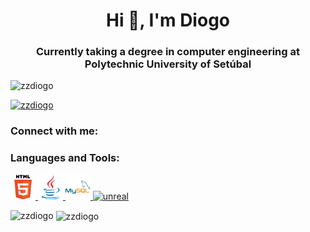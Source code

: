 <h1 align="center">Hi 👋, I'm Diogo</h1>
<h3 align="center">Currently taking a degree in computer engineering at Polytechnic University of Setúbal</h3>

<p align="left"> <img src="https://komarev.com/ghpvc/?username=zzdiogo&label=Profile%20views&color=0e75b6&style=flat" alt="zzdiogo" /> </p>

<p align="left"> <a href="https://github.com/ryo-ma/github-profile-trophy"><img src="https://github-profile-trophy.vercel.app/?username=zzdiogo" alt="zzdiogo" /></a> </p>

<h3 align="left">Connect with me:</h3>
<p align="left">
</p>

<h3 align="left">Languages and Tools:</h3>
<p align="left"> <a href="https://www.w3.org/html/" target="_blank" rel="noreferrer"> <img src="https://raw.githubusercontent.com/devicons/devicon/master/icons/html5/html5-original-wordmark.svg" alt="html5" width="40" height="40"/> </a> <a href="https://www.java.com" target="_blank" rel="noreferrer"> <img src="https://raw.githubusercontent.com/devicons/devicon/master/icons/java/java-original.svg" alt="java" width="40" height="40"/> </a> <a href="https://www.mysql.com/" target="_blank" rel="noreferrer"> <img src="https://raw.githubusercontent.com/devicons/devicon/master/icons/mysql/mysql-original-wordmark.svg" alt="mysql" width="40" height="40"/> </a> <a href="https://unrealengine.com/" target="_blank" rel="noreferrer"> <img src="https://raw.githubusercontent.com/kenangundogan/fontisto/036b7eca71aab1bef8e6a0518f7329f13ed62f6b/icons/svg/brand/unreal-engine.svg" alt="unreal" width="40" height="40"/> </a> </p>

<p><img align="left" src="https://github-readme-stats.vercel.app/api/top-langs?username=zzdiogo&show_icons=true&locale=en&layout=compact" alt="zzdiogo" /></p>

<p>&nbsp;<img align="center" src="https://github-readme-stats.vercel.app/api?username=zzdiogo&show_icons=true&locale=en" alt="zzdiogo" /></p>

